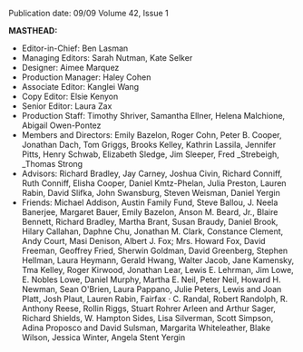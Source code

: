 Publication date: 09/09
Volume 42, Issue 1

**MASTHEAD:**
- Editor-in-Chief: Ben Lasman
- Managing Editors: Sarah Nutman, Kate Selker
- Designer: Aimee Marquez
- Production Manager: Haley Cohen
- Associate Editor: Kanglei Wang
- Copy Editor: Elsie Kenyon
- Senior Editor: Laura Zax
- Production Staff: Timothy Shriver, Samantha Ellner, Helena Malchione, Abigail Owen-Pontez
- Members and Directors: Emily Bazelon, Roger Cohn, Peter B. Cooper, Jonathan Dach, Tom Griggs, Brooks Kelley, Kathrin Lassila, Jennifer Pitts, Henry Schwab, Elizabeth Sledge, Jim Sleeper, Fred _Strebeigh, _Thomas Strong
- Advisors: Richard Bradley, Jay Carney, Joshua Civin, Richard Conniff, Ruth Conniff, Elisha Cooper, Daniel Kmtz-Phelan, Julia Preston, Lauren Rabin, David Slifka, John Swansburg, Steven Weisman, Daniel Yergin
- Friends: Michael Addison, Austin Family Fund, Steve Ballou, J. Neela Banerjee, Margaret Bauer, Emily Bazelon, Anson M. Beard, Jr., Blaire Bennett, Richard Bradley, Martha Brant, Susan Braudy, Daniel Brook, Hilary Callahan, Daphne Chu, Jonathan M. Clark, Constance Clement, Andy Court, Masi Denison, Albert J. Fox; Mrs. Howard Fox, David Freeman, Geoffrey Fried, Sherwin Goldman, David Greenberg, Stephen Hellman, Laura Heymann, Gerald Hwang, Walter Jacob, Jane Kamensky, Tma Kelley, Roger Kirwood, Jonathan Lear, Lewis E. Lehrman, Jim Lowe, E. Nobles Lowe, Daniel Murphy, Martha E. Neil, Peter Neil, Howard H. Newman, Sean O'Brien, Laura Pappano, Julie Peters, Lewis and Joan Platt, Josh Plaut, Lauren Rabin, Fairfax · C. Randal, Robert Randolph, R. Anthony Reese, Rollin Riggs, Stuart Rohrer Arleen and Arthur Sager, Richard Shields, W. Hampton Sides, Lisa Silverman, Scott Simpson, Adina Proposco and David Sulsman, Margarita Whiteleather, Blake Wilson, Jessica Winter, Angela Stent Yergin

